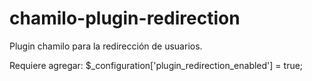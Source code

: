 # chamilo-plugin-redirection
Plugin chamilo para la redirección de usuarios.

Requiere agregar:
$_configuration['plugin_redirection_enabled'] = true; 